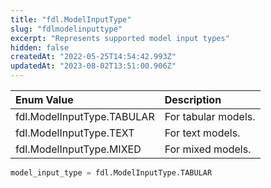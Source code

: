 ```yaml
---
title: "fdl.ModelInputType"
slug: "fdlmodelinputtype"
excerpt: "Represents supported model input types"
hidden: false
createdAt: "2022-05-25T14:54:42.993Z"
updatedAt: "2023-08-02T13:51:00.906Z"
---
```

| Enum Value                 | Description         |
| :------------------------- | :------------------ |
| fdl.ModelInputType.TABULAR | For tabular models. |
| fdl.ModelInputType.TEXT    | For text models.    |
| fdl.ModelInputType.MIXED   | For mixed models.   |

```python Usage
model_input_type = fdl.ModelInputType.TABULAR
```